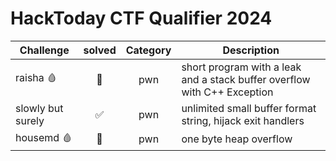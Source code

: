 # HackToday CTF Qualifier 2024

| Challenge | solved | Category | Description | 
| --- | :---: | :---: | --- |
| raisha 🩸 | 🥇 | pwn |  short program with a leak and a stack buffer overflow with C++ Exception |
| slowly but surely | ✅ | pwn | unlimited small buffer format string, hijack exit handlers |
| housemd 🩸 | 🥇 | pwn | one byte heap overflow |
